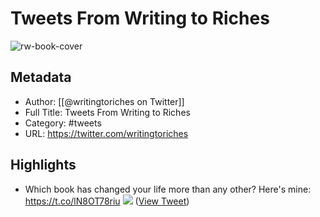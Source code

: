 # Tweets From Writing to Riches

![rw-book-cover](https://pbs.twimg.com/profile_images/1513908748816773122/hnwSP0lU.jpg)

## Metadata
- Author: [[@writingtoriches on Twitter]]
- Full Title: Tweets From Writing to Riches
- Category: #tweets
- URL: https://twitter.com/writingtoriches

## Highlights
- Which book has changed your life more than any other?
  Here's mine: https://t.co/lN8OT78riu
  ![](https://pbs.twimg.com/media/FRbzZjRXwAEpQwC.jpg) ([View Tweet](https://twitter.com/writingtoriches/status/1519669556872159232))
